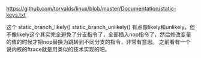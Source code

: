 https://github.com/torvalds/linux/blob/master/Documentation/static-keys.txt

这个	static_branch_likely() 	static_branch_unlikely() 有点像likely和unlikely，但不像likely这个其实完全避免了分支指令了，全部插入nop指令了，然后修改变量的值的时候才把nop替换为跳转到不同分支的指令，非常有意思。 之前看有一个说内核的ftrace就是用类似的技术实现的吧。
